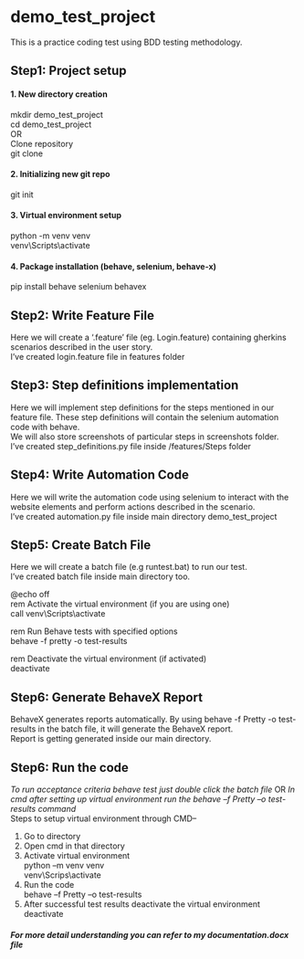 # demo_test_project
This is a practice coding test using BDD testing methodology.

## Step1: Project setup
#### 1.	New directory creation  
mkdir demo_test_project<br>
cd demo_test_project<br>
OR<br>
Clone repository<br>
git clone <repository-url>

#### 2.	Initializing new git repo
git init

#### 3.	Virtual environment setup
python -m venv venv<br>
venv\Scripts\activate

#### 4.	Package installation (behave, selenium, behave-x)
pip install behave selenium behavex

## Step2: Write Feature File
Here we will create a ‘.feature’ file (eg. Login.feature) containing gherkins scenarios described in the user story.<br>
I’ve created login.feature file in features folder

## Step3: Step definitions implementation
Here we will implement step definitions for the steps mentioned in our feature file. These step definitions will contain the selenium automation code with behave.<br>
We will also store screenshots of particular steps in screenshots folder.<br>
I’ve created step_definitions.py file inside /features/Steps folder

## Step4: Write Automation Code
Here we will write the automation code using selenium to interact with the website elements and perform actions described in the scenario.<br>
I’ve created automation.py file inside main directory demo_test_project

## Step5: Create Batch File
Here we will create a batch file (e.g runtest.bat) to run our test.<br>
I’ve created batch file inside main directory too.

@echo off<br>
rem Activate the virtual environment (if you are using one)<br>
call venv\Scripts\activate<br>


rem Run Behave tests with specified options<br>
behave -f pretty -o test-results<br>


rem Deactivate the virtual environment (if activated)<br>
deactivate<br>

## Step6: Generate BehaveX Report
BehaveX generates reports automatically. By using behave -f Pretty -o test-results in the batch file, it will generate the BehaveX report.<br>
Report is getting generated inside our main directory.

## Step6: Run the code
*To run acceptance criteria behave test just double click the batch file* OR *In cmd after setting up virtual environment run the behave –f Pretty –o test-results command*<br>
Steps to setup virtual environment through CMD–<br>
1.	Go to directory
2.	Open cmd in that directory
3.	Activate virtual environment<br>
python –m venv venv<br>
venv\Scrips\activate
4.	Run the code<br>
behave –f Pretty –o test-results
5.	After successful test results deactivate the virtual environment<br>
deactivate

##### For more detail understanding you can refer to my documentation.docx file
